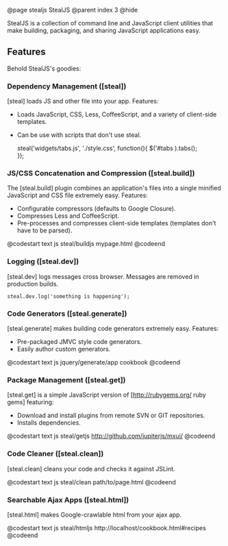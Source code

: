 @page stealjs StealJS
@parent index 3
@hide

StealJS is a collection of command line and JavaScript client utilities
that make building, packaging, and sharing JavaScript applications easy.

## Features

Behold StealJS's goodies:

### Dependency Management ([steal])

[steal] loads JS and other file into your app.  Features:

 - Loads JavaScript, CSS, Less, CoffeeScript, and a variety of client-side templates.
 - Can be use with scripts that don't use steal.

    steal('widgets/tabs.js',
          './style.css', function(){
      $('#tabs ).tabs();     
    });

### JS/CSS Concatenation and Compression ([steal.build])

The [steal.build] plugin combines an application's files into a single minified 
JavaScript and CSS file extremely easy.  Features:

  - Configurable compressors (defaults to Google Closure).
  - Compresses Less and CoffeeScript.
  - Pre-processes and compresses client-side templates (templates don't have to be parsed).
  
@codestart text
js steal/buildjs mypage.html
@codeend

### Logging ([steal.dev])

[steal.dev] logs messages cross browser.  Messages are removed in production builds.

    steal.dev.log('something is happening');

### Code Generators ([steal.generate])

[steal.generate]  makes building code generators extremely easy.  Features:

  - Pre-packaged JMVC style code generators.
  - Easily author custom generators.
  
@codestart text
js jquery/generate/app cookbook
@codeend

### Package Management ([steal.get])

[steal.get] is a simple JavaScript version of [http://rubygems.org/ ruby gems] featuring:

 - Download and install plugins from remote SVN or GIT repositories.  
 - Installs dependencies.

@codestart text
js steal/getjs http://github.com/jupiterjs/mxui/
@codeend

### Code Cleaner ([steal.clean])

[steal.clean] cleans your code and checks it against JSLint. 

@codestart text
js steal/clean path/to/page.html
@codeend

### Searchable Ajax Apps ([steal.html])

[steal.html] makes Google-crawlable html from your ajax app.

@codestart text
js steal/htmljs http://localhost/cookbook.html#recipes
@codeend   
